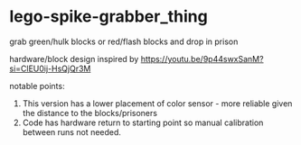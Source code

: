 # lego-spike-grabber_thing
grab green/hulk blocks or red/flash blocks and drop in prison

hardware/block design inspired by https://youtu.be/9p44swxSanM?si=ClEU0ij-HsQjQr3M

notable points:
1. This version has a lower placement of color sensor - more reliable given the distance to the blocks/prisoners
2. Code has hardware return to starting point so manual calibration between runs not needed.
